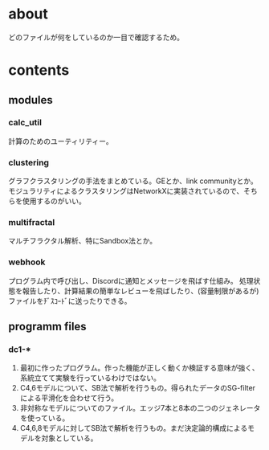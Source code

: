 # about
どのファイルが何をしているのか一目で確認するため。
# contents
## modules
### calc_util
計算のためのユーティリティー。
### clustering
グラフクラスタリングの手法をまとめている。GEとか、link communityとか。モジュラリティによるクラスタリングはNetworkXに実装されているので、そちらを使用するのがいい。
### multifractal 
マルチフラクタル解析、特にSandbox法とか。
### webhook
プログラム内で呼び出し、Discordに通知とメッセージを飛ばす仕組み。
処理状態を報告したり、計算結果の簡単なレビューを飛ばしたり、(容量制限があるが)ファイルをﾁﾞｽｺｰﾄﾞに送ったりできる。
## programm files
### dc1-*
1. 最初に作ったプログラム。作った機能が正しく動くか検証する意味が強く、系統立てて実験を行っているわけではない。
2. C4,6モデルについて、SB法で解析を行うもの。得られたデータのSG-filterによる平滑化を合わせて行う。
3. 非対称なモデルについてのファイル。エッジ7本と8本の二つのジェネレータを使っている。
4. C4,6,8モデルに対してSB法で解析を行うもの。まだ決定論的構成によるモデルを対象としている。